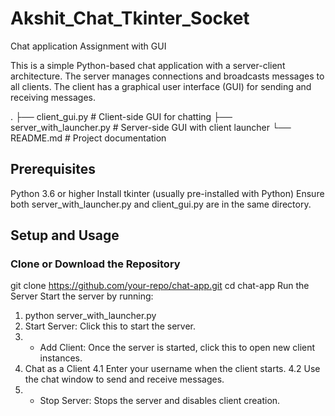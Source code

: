# Akshit_Chat_Tkinter_Socket
Chat application Assignment with GUI

This is a simple Python-based chat application with a server-client architecture. The server manages connections and broadcasts messages to all clients. The client has a graphical user interface (GUI) for sending and receiving messages.

.
├── client_gui.py          # Client-side GUI for chatting
├── server_with_launcher.py # Server-side GUI with client launcher
└── README.md              # Project documentation



## Prerequisites
  Python 3.6 or higher
  Install tkinter (usually pre-installed with Python)
  Ensure both server_with_launcher.py and client_gui.py are in the same directory.


 ## Setup and Usage
### Clone or Download the Repository
  git clone https://github.com/your-repo/chat-app.git
  cd chat-app
  Run the Server Start the server by running:
  1. python server_with_launcher.py
  2. Start Server: Click this to start the server.
  3. + Add Client: Once the server is started, click this to open new client instances.
  4. Chat as a Client
       4.1 Enter your username when the client starts.
       4.2 Use the chat window to send and receive messages.
  5. + Stop Server: Stops the server and disables client creation.
